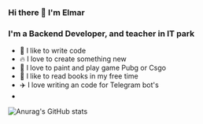 ### Hi there 👋 I'm Elmar

### I'm a Backend Developer, and teacher in IT park
- 💪 I like to write code
- 🔥 I love to create something new
- 📝 I love to paint and play game Pubg or Csgo
- 📕 I like to read books in my free time
- ✈️ I love writing an code for Telegram bot's
- 
![Anurag's GitHub stats](https://github-readme-stats.vercel.app/api?username=Elmarizmailov)
